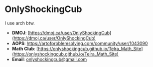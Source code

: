 # OnlyShockingCub

I use arch btw.

- **DMOJ**: [https://dmoj.ca/user/OnlyShockingCub](https://dmoj.ca/user/OnlyShockingCub)
- **AOPS**: https://artofproblemsolving.com/community/user/1043090
- **Math Club**: [https://onlyshockingcub.github.io/Telra_Math_Site](https://onlyshockingcub.github.io/Telra_Math_Site)
- **Email**: [onlyshockingcub@gmail.com](mailto:onlyshockingcub@gmail.com)
  

